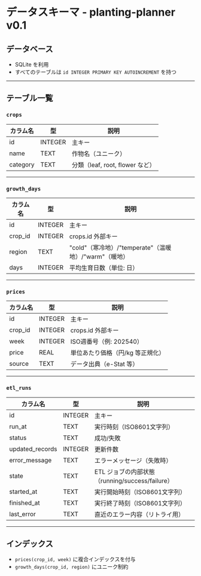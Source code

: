 # データスキーマ - planting-planner v0.1

## データベース
- SQLite を利用
- すべてのテーブルは `id INTEGER PRIMARY KEY AUTOINCREMENT` を持つ

---

## テーブル一覧

### `crops`
| カラム名       | 型      | 説明                |
|----------------|---------|---------------------|
| id             | INTEGER | 主キー              |
| name           | TEXT    | 作物名（ユニーク）  |
| category       | TEXT    | 分類（leaf, root, flower など） |

---

### `growth_days`
| カラム名       | 型      | 説明                                      |
|----------------|---------|-------------------------------------------|
| id             | INTEGER | 主キー                                    |
| crop_id        | INTEGER | crops.id 外部キー                         |
| region         | TEXT    | "cold"（寒冷地）/"temperate"（温暖地）/"warm"（暖地） |
| days           | INTEGER | 平均生育日数（単位: 日）                  |

---

### `prices`
| カラム名       | 型      | 説明                           |
|----------------|---------|--------------------------------|
| id             | INTEGER | 主キー                         |
| crop_id        | INTEGER | crops.id 外部キー              |
| week           | INTEGER | ISO週番号（例: 202540）        |
| price          | REAL    | 単位あたり価格（円/kg 等正規化）|
| source         | TEXT    | データ出典（e-Stat 等）         |

---

### `etl_runs`
| カラム名       | 型      | 説明                           |
|----------------|---------|--------------------------------|
| id             | INTEGER | 主キー                         |
| run_at         | TEXT    | 実行時刻（ISO8601文字列）      |
| status         | TEXT    | 成功/失敗                      |
| updated_records| INTEGER | 更新件数                       |
| error_message  | TEXT    | エラーメッセージ（失敗時）     |
| state          | TEXT    | ETL ジョブの内部状態（running/success/failure） |
| started_at     | TEXT    | 実行開始時刻（ISO8601文字列）  |
| finished_at    | TEXT    | 実行終了時刻（ISO8601文字列）  |
| last_error     | TEXT    | 直近のエラー内容（リトライ用） |

---

## インデックス
- `prices(crop_id, week)` に複合インデックスを付与
- `growth_days(crop_id, region)` にユニーク制約
